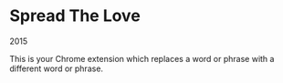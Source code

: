 # Spread The Love

2015

This is your Chrome extension which replaces a word or phrase with a different word or phrase. 
